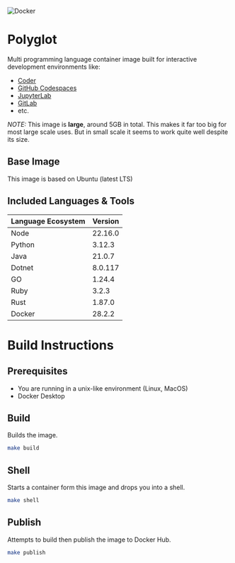 ![Docker](https://github.com/jpwhite3/polyglot/workflows/Docker/badge.svg)

# Polyglot

Multi programming language container image built for interactive development environments like:

- [Coder](https://coder.com)
- [GitHub Codespaces](https://github.com/features/codespaces)
- [JupyterLab](https://jupyter.org)
- [GitLab](https://about.gitlab.com)
- etc.

_NOTE:_ This image is **large**, around 5GB in total. This makes it far too big for most large scale uses. But in small scale it seems to work quite well despite its size.

## Base Image

This image is based on Ubuntu (latest LTS)

## Included Languages & Tools

| Language Ecosystem | Version |
| ------------------ | ------- |
| Node               | 22.16.0 |
| Python             | 3.12.3  |
| Java               | 21.0.7  |
| Dotnet             | 8.0.117 |
| GO                 | 1.24.4  |
| Ruby               | 3.2.3   |
| Rust               | 1.87.0  |
| Docker             | 28.2.2  |

# Build Instructions

## Prerequisites

- You are running in a unix-like environment (Linux, MacOS)
- Docker Desktop

## Build

Builds the image.

```bash
make build
```

## Shell

Starts a container form this image and drops you into a shell.

```bash
make shell
```

## Publish

Attempts to build then publish the image to Docker Hub.

```bash
make publish
```

